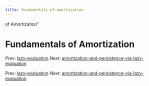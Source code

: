 ```yaml
---
title: fundamentals-of-amortization
---
```


of Amortization"

# Fundamentals of Amortization

Prev: [lazy-evaluation](lazy-evaluation.md) Next:
[amortization-and-persistence-via-lazy-evaluation](amortization-and-persistence-via-lazy-evaluation.md)

Prev: [lazy-evaluation](lazy-evaluation.md) Next:
[amortization-and-persistence-via-lazy-evaluation](amortization-and-persistence-via-lazy-evaluation.md)

